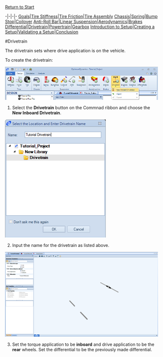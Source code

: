 [Return to Start](1_Tutorial_1.md)

-|-|-|-
[Goals](../1_Goals.md)|[Tire Stiffness](../3_Tire_Stiffness.md)|[Tire Friction](../4_Tire_Friction.md)|[Tire Assembly](../5_TireAssy.md)
[Chassis](../6_Chassis.md)|[Spring](../7_Spring.md)|[Bump Stop](../8_BumpStop.md)|[Coilover](../9_Coilover.md)
[Anti-Roll Bar](../10_ARB.md)|[Linear Suspension](../11_LinearSus.md)|[Aerodynamics](../12_Aero.md)|[Brakes](../13_Brakes.md)
[Differential](../14_Diff.md)|[Drivetrain](../15_DT.md)|[Powertrain](../16_Powertrain.md)|[Gearbox](../17_Gearbox.md)
[Introduction to Setup](../18_Setupintro.md)|[Creating a Setup](../19_Setup.md)|[Validating a Setup](../20_ValidateSetup.md)|[Conclusion](../21_Conclusion.md)

#Drivetrain

The drivetrain sets where drive application is on the vehicle.

To create the drivetrain:

![New Drivetrain](../img/new_drivetrain.png)

1) Select the __Drivetrain__ button on the Commnad ribbon and choose the __New Inboard Drivetrain__.

![Drivetrain Name](../img/dt_name.png)

2) Input the name for the drivetrain as listed above.

![Drivetrain Param](../img/dt_param.png)

3) Set the torque application to be __inboard__ and drive application to be the __rear__ wheels. Set the differential to be the previously made differential.